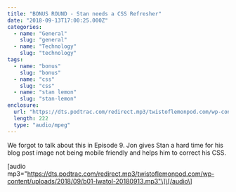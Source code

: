 ```yaml
---
title: "BONUS ROUND - Stan needs a CSS Refresher"
date: "2018-09-13T17:00:25.000Z"
categories:
  - name: "General"
    slug: "general"
  - name: "Technology"
    slug: "technology"
tags:
  - name: "bonus"
    slug: "bonus"
  - name: "css"
    slug: "css"
  - name: "stan lemon"
    slug: "stan-lemon"
enclosure:
  url: "https://dts.podtrac.com/redirect.mp3/twistoflemonpod.com/wp-content/uploads/2018/09/b01-lwatol-20180913.mp3"
  length: 222
  type: "audio/mpeg"
---
```


We forgot to talk about this in Episode 9. Jon gives Stan a hard time for his blog post image not being mobile friendly and helps him to correct his CSS.

\[audio mp3="https://dts.podtrac.com/redirect.mp3/twistoflemonpod.com/wp-content/uploads/2018/09/b01-lwatol-20180913.mp3"\]\[/audio\]
